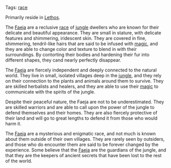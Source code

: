 Tags: [race](Races)

Primarily reside in [Lethos](Lethos).

The [Faeja](Faeja) are a reclusive [race](Races) of [jungle](Jungles) dwellers who are known for their delicate and beautiful appearance. They are small in stature, with delicate features and shimmering, iridescent skin. They are covered in fine, shimmering, tendril-like hairs that are said to be infused with [magic](Magic), and they are able to change color and texture to blend in with their surroundings. By contorting their bodies and hardening their fur into different shapes, they cand nearly perfectly disappear.

The [Faeja](Faeja) are fiercely independent and deeply connected to the natural world. They live in small, isolated villages deep in the [jungle](Jungles), and they rely on their connection to the plants and animals around them to survive. They are skilled herbalists and healers, and they are able to use their [magic](Magic) to communicate with the spirits of the jungle.

Despite their peaceful nature, the Faeja are not to be underestimated. They are skilled warriors and are able to call upon the power of the jungle to defend themselves and their homes. They are also fiercely protective of their land and will go to great lengths to defend it from those who would harm it.

The [Faeja](Faeja) are a mysterious and enigmatic race, and not much is known about them outside of their own villages. They are rarely seen by outsiders, and those who do encounter them are said to be forever changed by the experience. Some believe that the [Faeja](Faeja) are the guardians of the jungle, and that they are the keepers of ancient secrets that have been lost to the rest of the world.


